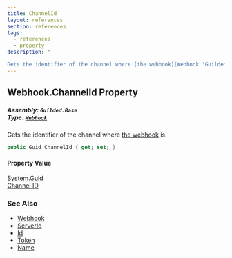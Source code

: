 ```yaml
---
title: ChannelId
layout: references
section: references
tags:
  - references
  - property
description: "

Gets the identifier of the channel where [the webhook](Webhook 'Guilded.Base.Servers.Webhook') is."
---
```


## Webhook.ChannelId Property
##### **Assembly:** `Guilded.Base`<br/>**Type:** [`Webhook`](Webhook 'Guilded.Base.Servers.Webhook')

Gets the identifier of the channel where [the webhook](Webhook 'Guilded.Base.Servers.Webhook') is.

```csharp
public Guid ChannelId { get; set; }
```

#### Property Value
[System.Guid](https://docs.microsoft.com/en-us/dotnet/api/System.Guid 'System.Guid')  
[Channel ID](ServerChannel.Id 'Guilded.Base.Servers.ServerChannel.Id')

### See Also
- [Webhook](Webhook 'Guilded.Base.Servers.Webhook')
- [ServerId](Webhook.ServerId 'Guilded.Base.Servers.Webhook.ServerId')
- [Id](Webhook.Id 'Guilded.Base.Servers.Webhook.Id')
- [Token](Webhook.Token 'Guilded.Base.Servers.Webhook.Token')
- [Name](Webhook.Name 'Guilded.Base.Servers.Webhook.Name')